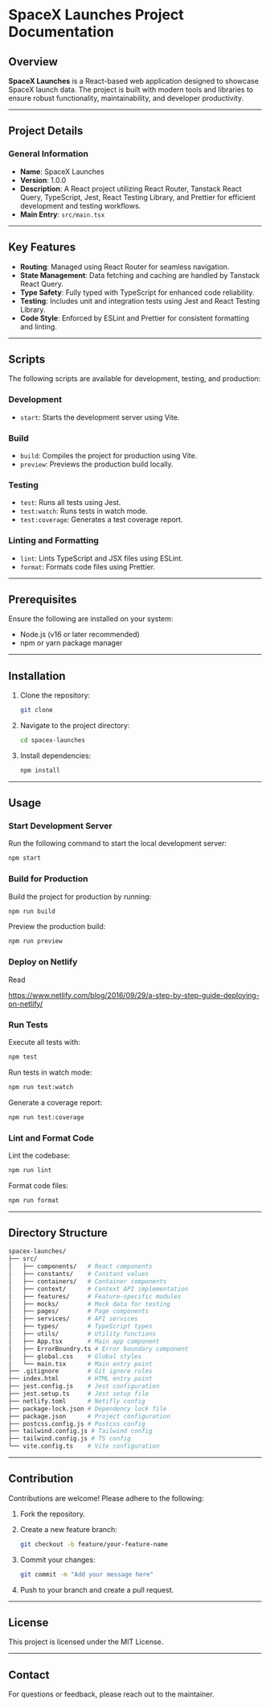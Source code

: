 # SpaceX Launches Project Documentation

## Overview

**SpaceX Launches** is a React-based web application designed to showcase SpaceX launch data. The project is built with modern tools and libraries to ensure robust functionality, maintainability, and developer productivity.

---

## Project Details

### General Information

- **Name**: SpaceX Launches
- **Version**: 1.0.0
- **Description**: A React project utilizing React Router, Tanstack React Query, TypeScript, Jest, React Testing Library, and Prettier for efficient development and testing workflows.
- **Main Entry**: `src/main.tsx`

---

## Key Features

- **Routing**: Managed using React Router for seamless navigation.
- **State Management**: Data fetching and caching are handled by Tanstack React Query.
- **Type Safety**: Fully typed with TypeScript for enhanced code reliability.
- **Testing**: Includes unit and integration tests using Jest and React Testing Library.
- **Code Style**: Enforced by ESLint and Prettier for consistent formatting and linting.

---

## Scripts

The following scripts are available for development, testing, and production:

### Development

- `start`: Starts the development server using Vite.

### Build

- `build`: Compiles the project for production using Vite.
- `preview`: Previews the production build locally.

### Testing

- `test`: Runs all tests using Jest.
- `test:watch`: Runs tests in watch mode.
- `test:coverage`: Generates a test coverage report.

### Linting and Formatting

- `lint`: Lints TypeScript and JSX files using ESLint.
- `format`: Formats code files using Prettier.

---

## Prerequisites

Ensure the following are installed on your system:

- Node.js (v16 or later recommended)
- npm or yarn package manager

---

## Installation

1.  Clone the repository:

    ```bash
    git clone
    ```

2.  Navigate to the project directory:

    ```bash
    cd spacex-launches
    ```

3.  Install dependencies:

    ```bash
    npm install
    ```

---

## Usage

### Start Development Server

Run the following command to start the local development server:

```bash
npm start
```

### Build for Production

Build the project for production by running:

```bash
npm run build
```

Preview the production build:

```bash
npm run preview
```

### Deploy on Netlify

Read

https://www.netlify.com/blog/2016/09/29/a-step-by-step-guide-deploying-on-netlify/

### Run Tests

Execute all tests with:

```bash
npm test
```

Run tests in watch mode:

```bash
npm run test:watch
```

Generate a coverage report:

```bash
npm run test:coverage
```

### Lint and Format Code

Lint the codebase:

```bash
npm run lint
```

Format code files:

```bash
npm run format
```

---

## Directory Structure

```bash
spacex-launches/
├── src/
│   ├── components/   # React components
│   ├── constants/    # Constant values
│   ├── containers/   # Container components
│   ├── context/      # Context API implementation
│   ├── features/     # Feature-specific modules
│   ├── mocks/        # Mock data for testing
│   ├── pages/        # Page components
│   ├── services/     # API services
│   ├── types/        # TypeScript types
│   ├── utils/        # Utility functions
│   ├── App.tsx       # Main app component
│   ├── ErrorBoundry.ts # Error boundary component
│   ├── global.css    # Global styles
│   └── main.tsx      # Main entry point
├── .gitignore        # Git ignore rules
├── index.html        # HTML entry point
├── jest.config.js    # Jest configuration
├── jest.setup.ts     # Jest setup file
├── netlify.toml      # Netifly config
├── package-lock.json # Dependency lock file
├── package.json      # Project configuration
├── postcss.config.js # Postcss config
├── tailwind.config.js # Tailwind config
├── tailwind.config.js # TS config
└── vite.config.ts    # Vite configuration
```

---

## Contribution

Contributions are welcome! Please adhere to the following:

1.  Fork the repository.
2.  Create a new feature branch:

    ```bash
    git checkout -b feature/your-feature-name
    ```

3.  Commit your changes:

    ```bash
    git commit -m "Add your message here"
    ```

4.  Push to your branch and create a pull request.

---

## License

This project is licensed under the MIT License.

---

## Contact

For questions or feedback, please reach out to the maintainer.
